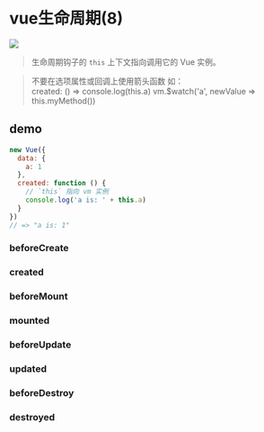 # vue生命周期(8)

![](https://cn.vuejs.org/images/lifecycle.png)

> 生命周期钩子的 `this` 上下文指向调用它的 Vue 实例。   

> 不要在选项属性或回调上使用箭头函数 如：   
> created: () => console.log(this.a)
> vm.$watch('a', newValue => this.myMethod())

<!-- toc -->

## demo

```js
new Vue({
  data: {
    a: 1
  },
  created: function () {
    // `this` 指向 vm 实例
    console.log('a is: ' + this.a)
  }
})
// => "a is: 1"
```

### beforeCreate

### created

### beforeMount

### mounted

### beforeUpdate

### updated

### beforeDestroy

### destroyed
